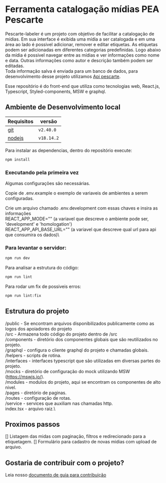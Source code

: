# Ferramenta catalogação mídias PEA Pescarte
Pescarte-labeler é um projeto com objetivo de facilitar a catalogação de mídias. Em sua interface é exibida uma mídia a ser catalogada e em uma área ao lado é possivel adicionar, remover e editar etiquetas. As etiquetas podem ser adicionadas em diferentes categorias predefinidas. Logo abaixo da mídia é possivel navegar entre as mídias e ver informações como nome e data. Outras informações como autor e descrição também podem ser editadas.\
Toda informação salva é enviada para um banco de dados, para desenvolvimento desse projeto utilizamos [Api pescarte](https://github.com/peapescarte/pescarte-api).

Esse repositório é do front-end que utiliza como tecnologias web, React.js, Typescript, Styled-components, MSW e graphql.

## Ambiente de Desenvolvimento local

| Requisitos                      | versão     |
| ------------------------------- | ---------- |
| [git](https://git-scm.com/)     | `v2.40.0`  |
| [nodejs](https://nodejs.org/en) | `v18.14.2` |


Para instalar as dependencias, dentro do repositório execute:

```sh dark
npm install
```

### Executando pela primeira vez

Algumas configurações são necessárias.

Copie de .env.example o exemplo de variaveis de ambientes a serem configuradas.

Crie um arquivo chamado .env.development com essas chaves e insira as informações\
REACT_APP_MODE="" (a variavel que descreve o ambiente pode ser, 'development' e 'homologation')\
REACT_APP_API_BASE_URL="" (a variavel que descreve qual url para api que consumira os dados)\

### Para levantar o servidor:

```sh dark
npm run dev
```

Para analisar a estrutura do código:

```sh dark
npm run lint
```

Para rodar um fix de possiveis erros:

```sh dark
npm run lint:fix
```

## Estrutura do projeto
/public - Se encontram arquivos disponibilizados publicamente como as logos dos apoiadores do projeto\
/src - Armazena todo código do projeto dentro de /src\
/components - diretório dos componentes globais que são reutilizados no projeto.\
/graphql - configura o cliente graphql do projeto e chamadas globais.\
/helpers - scripts de rotina.\
/interfaces - interfaces typescript que são utilizadas em diversas partes do projeto.\
/mocks - diretório de configuração do mock utilizando MSW (https://mswjs.io/).\
/modules - modulos do projeto, aqui se encontram os componentes de alto nivel.\
/pages - diretório de paginas.\
/routes - configuração de rotas.\
/service - services que auxiliam nas chamadas http.\
index.tsx - arquivo raiz.\

## Proximos passos
[] Listagem das midas com paginação, filtros e redirecionado para a etiquetagem.
[] Formulário para cadastro de novas midias com upload de arquivo.

## Gostaria de contribuir com o projeto?

Leia nosso [documento de guia para contribuição](./CONTRIBUTING.md)
